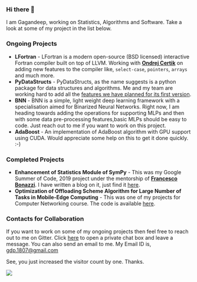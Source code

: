 ### Hi there 👋

I am Gagandeep, working on Statistics, Algorithms and Software. Take a look at some of my project in the list below.

### Ongoing Projects

- **LFortran** - LFortran is a modern open-source (BSD licensed) interactive Fortran compiler built on top of LLVM. Working with **[Ondrej Certik](https://github.com/certik)** on adding new features to the compiler like, `select-case`, `pointers`, `arrays` and much more.
- **PyDataStructs** - PyDataStructs, as the name suggests is a python package for data structures and algorithms. Me and my team are working hard to add all the [features we have planned for its first version](https://github.com/codezonediitj/pydatastructs/wiki/Planned-Features-for-v0.0.1).
- **BNN** - BNN is a simple, light weight deep learning framework with a specialisation aimed for Binarized Neural Networks. Right now, I am heading towards adding the operations for supporting MLPs and then with some data pre-processing features,basic MLPs should be easy to code. Just reach out to me if you want to work on this project.
- **AdaBoost** - An implementation of AdaBoost algorithm with GPU support using CUDA. Would appreciate some help on this to get it done quickly. :-)

### Completed Projects

- **Enhancement of Statistics Module of SymPy** - This was my Google Summer of Code, 2019 project under the mentorship of **[Francesco Bonazzi](https://github.com/Upabjojr)**. I have written a blog on it, just find it [here](https://czgdp1807.github.io/2019/08/20/z_final_report.html).
- **Optimization of Offloading Scheme Algorithm for Large Number of Tasks in Mobile-Edge Computing** - This was one of my projects for Computer Networking course. The code is available [here](https://github.com/czgdp1807/MECOptimalOffloading).

### Contacts for Collaboration

If you want to work on some of my ongoing projects then feel free to reach out to me on Gitter. Click [here](https://gitter.im/czgdp1807) to open a private chat box and leave a message. You can also send an email to me. My Email ID is, gdp.1807@gmail.com

See, you just increased the visitor count by one. Thanks.

![](https://komarev.com/ghpvc/?username=czgdp1807&color=blueviolet)

<!--
**czgdp1807/czgdp1807** is a ✨ _special_ ✨ repository because its `README.md` (this file) appears on your GitHub profile.

Here are some ideas to get you started:

- 🔭 I’m currently working on ...
- 🌱 I’m currently learning ...
- 👯 I’m looking to collaborate on ...
- 🤔 I’m looking for help with ...
- 💬 Ask me about ...
- 📫 How to reach me: ...
- 😄 Pronouns: ...
- ⚡ Fun fact: ...
-->
